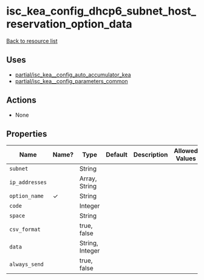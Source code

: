 # isc_kea_config_dhcp6_subnet_host_reservation_option_data

[Back to resource list](../README.md#resources)

## Uses

- [partial/isc_kea__config_auto_accumulator_kea](partial/isc_kea__config_auto_accumulator_kea.md)
- [partial/isc_kea__config_parameters_common](partial/isc_kea__config_parameters_common.md)

## Actions

- None

## Properties

| Name           | Name? | Type            | Default | Description | Allowed Values |
| -------------- | ----- | --------------- | ------- | ----------- | -------------- |
| `subnet`       |       | String          |         |             |                |
| `ip_addresses` |       | Array, String   |         |             |                |
| `option_name`  | ✓     | String          |         |             |                |
| `code`         |       | Integer         |         |             |                |
| `space`        |       | String          |         |             |                |
| `csv_format`   |       | true, false     |         |             |                |
| `data`         |       | String, Integer |         |             |                |
| `always_send`  |       | true, false     |         |             |                |
